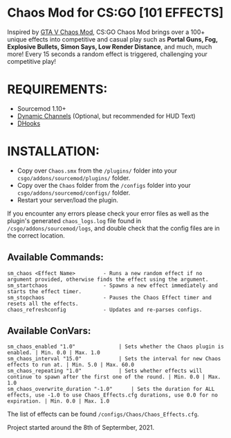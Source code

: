 # Chaos Mod for CS:GO [101 EFFECTS]

Inspired by [GTA V Chaos Mod](https://www.gta5-mods.com/scripts/chaos-mod-v-beta), CS:GO Chaos Mod brings over a 100+ unique effects into competitive and casual play such as **Portal Guns, Fog, Explosive Bullets, Simon Says, Low Render Distance**, and much, much more! Every 15 seconds a random effect is triggered, challenging your competitive play!


# REQUIREMENTS:
- Sourcemod 1.10+
- [Dynamic Channels](https://github.com/Vauff/DynamicChannels) (Optional, but recommended for HUD Text)
- [DHooks](https://forums.alliedmods.net/showpost.php?p=2588686&postcount=589)

# INSTALLATION:
- Copy over `Chaos.smx` from the `/plugins/` folder into your `csgo/addons/sourcemod/plugins/` folder.
- Copy over the `Chaos` folder from the `/configs` folder into your `csgo/addons/sourcemod/configs/` folder.
- Restart your server/load the plugin.

If you encounter any errors please check your error files as well as the plugin's generated `chaos_logs.log` file found in `/csgo/addons/sourcemod/logs`, and double check that the config files are in the correct location.

## Available Commands:
```
sm_chaos <Effect Name>         - Runs a new random effect if no argument provided, otherwise finds the effect using the argument.
sm_startchaos                  - Spawns a new effect immediately and starts the effect timer.
sm_stopchaos                   - Pauses the Chaos Effect timer and resets all the effects.
chaos_refreshconfig            - Updates and re-parses configs.
```

## Available ConVars:
```
sm_chaos_enabled "1.0"				| Sets whether the Chaos plugin is enabled. | Min. 0.0 | Max. 1.0
sm_chaos_interval "15.0"			| Sets the interval for new Chaos effects to run at. | Min. 5.0 | Max. 60.0
sm_chaos_repeating "1.0"			| Sets whether effects will continue to spawn after the first one of the round. | Min. 0.0 | Max. 1.0
sm_chaos_overwrite_duration "-1.0"		| Sets the duration for ALL effects, use -1.0 to use Chaos_Effects.cfg durations, use 0.0 for no expiration. | Min. 0.0 | Max. 1.0
```

<!-- # Known Issues -->

The list of effects can be found `/configs/Chaos/Chaos_Effects.cfg`.

Project started around the 8th of Septermber, 2021.